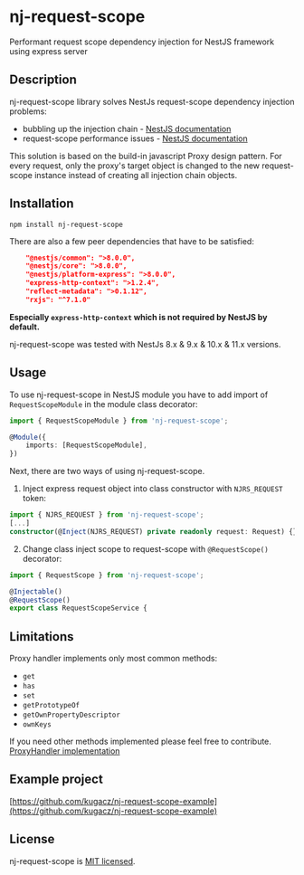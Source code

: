 # nj-request-scope
Performant request scope dependency injection for NestJS framework using express server

## Description
nj-request-scope library solves NestJs request-scope dependency injection problems:
* bubbling up the injection chain - [NestJS documentation](https://docs.nestjs.com/fundamentals/injection-scopes#scope-hierarchy)
* request-scope performance issues - [NestJS documentation](https://docs.nestjs.com/fundamentals/injection-scopes#performance)

This solution is based on the build-in javascript Proxy design pattern. For every request, only the proxy's target object is changed to the new request-scope instance instead of creating all injection chain objects.

## Installation
```console
npm install nj-request-scope
```

There are also a few peer dependencies that have to be satisfied:
```json
    "@nestjs/common": ">8.0.0",
    "@nestjs/core": ">8.0.0",
    "@nestjs/platform-express": ">8.0.0",
    "express-http-context": ">1.2.4",
    "reflect-metadata": ">0.1.12",
    "rxjs": "^7.1.0"
```
**Especially `express-http-context` which is not required by NestJS by default.** 

nj-request-scope was tested with NestJs 8.x & 9.x & 10.x & 11.x versions.

## Usage
To use nj-request-scope in NestJS module you have to add import of ```RequestScopeModule``` in the module class decorator:
```typescript
import { RequestScopeModule } from 'nj-request-scope';

@Module({
    imports: [RequestScopeModule],
})
```

Next, there are two ways of using nj-request-scope.

1. Inject express request object into class constructor with ```NJRS_REQUEST``` token:
```typescript
import { NJRS_REQUEST } from 'nj-request-scope';
[...]
constructor(@Inject(NJRS_REQUEST) private readonly request: Request) {}
```

2. Change class inject scope to request-scope with ```@RequestScope()``` decorator:
```typescript
import { RequestScope } from 'nj-request-scope';

@Injectable()
@RequestScope()
export class RequestScopeService {
```

## Limitations
Proxy handler implements only most common methods: 
* ```get``` 
* ```has``` 
* ```set```
* ```getPrototypeOf```
* ```getOwnPropertyDescriptor```
* ```ownKeys```

If you need other methods implemented please feel free to contribute. 
[ProxyHandler implementation](https://github.com/kugacz/nj-request-scope/blob/main/src/util/dynamic.object.handler.factory.ts)

## Example project
[https://github.com/kugacz/nj-request-scope-example](https://github.com/kugacz/nj-request-scope-example)

## License
nj-request-scope is [MIT licensed](LICENSE).
